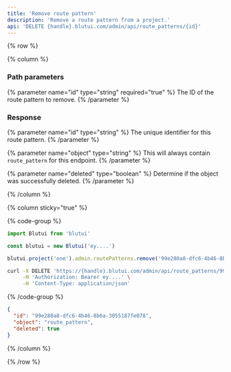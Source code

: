 ```yaml
---
title: 'Remove route pattern'
description: 'Remove a route pattern from a project.'
api: 'DELETE {handle}.blutui.com/admin/api/route_patterns/{id}'
---
```


{% row %}

{% column %}
### Path parameters

{% parameter name="id" type="string" required="true" %}
The ID of the route pattern to remove.
{% /parameter %}

### Response

{% parameter name="id" type="string" %}
The unique identifier for this route pattern.
{% /parameter %}

{% parameter name="object" type="string" %}
This will always contain `route_pattern` for this endpoint.
{% /parameter %}

{% parameter name="deleted" type="boolean" %}
Determine if the object was successfully deleted.
{% /parameter %}

{% /column %}

{% column sticky="true" %}

{% code-group %}

```ts {% process=false filename="Node.js" %}
import Blutui from 'blutui'

const blutui = new Blutui('ey....')

blutui.project('one').admin.routePatterns.remove('99e280a8-dfc6-4b46-8b6a-3055187fe078')
```

```bash {% process=false filename="cURL" %}
curl -X DELETE 'https://{handle}.blutui.com/admin/api/route_patterns/99e280a8-dfc6-4b46-8b6a-3055187fe078' \
     -H 'Authorization: Bearer ey....' \
     -H 'Content-Type: application/json'
```

{% /code-group %}

```json {% process=false filename="Response" %}
{
  "id": "99e280a8-dfc6-4b46-8b6a-3055187fe078",
  "object": "route_pattern",
  "deleted": true
}
```

{% /column %}

{% /row %}
